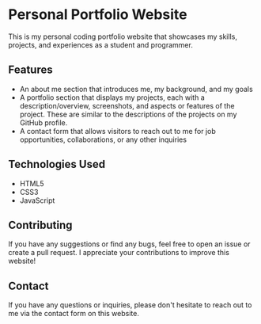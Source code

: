 # Personal Portfolio Website

This is my personal coding portfolio website that showcases my skills, projects, and experiences as a student and programmer.

## Features

- An about me section that introduces me, my background, and my goals
- A portfolio section that displays my projects, each with a description/overview, screenshots, and aspects or features of the project. These are similar to the descriptions of the projects on my GitHub profile.
- A contact form that allows visitors to reach out to me for job opportunities, collaborations, or any other inquiries

## Technologies Used

- HTML5
- CSS3
- JavaScript

## Contributing

If you have any suggestions or find any bugs, feel free to open an issue or create a pull request. I appreciate your contributions to improve this website!

## Contact

If you have any questions or inquiries, please don't hesitate to reach out to me via the contact form on this website.
